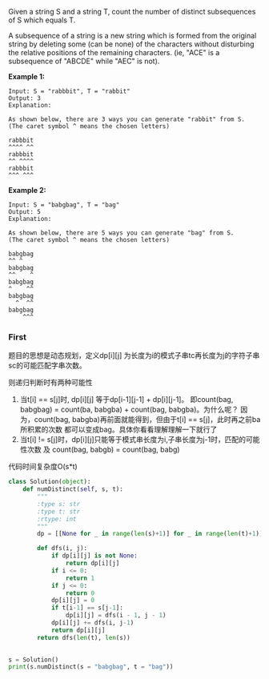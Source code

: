 Given a string S and a string T, count the number of distinct subsequences of S which equals T.

A subsequence of a string is a new string which is formed from the original string by deleting some (can be none) of the characters without disturbing the relative positions of the remaining characters. (ie, "ACE" is a subsequence of "ABCDE" while "AEC" is not).

**Example 1:**

```
Input: S = "rabbbit", T = "rabbit"
Output: 3
Explanation:

As shown below, there are 3 ways you can generate "rabbit" from S.
(The caret symbol ^ means the chosen letters)

rabbbit
^^^^ ^^
rabbbit
^^ ^^^^
rabbbit
^^^ ^^^
```
**Example 2:**

```
Input: S = "babgbag", T = "bag"
Output: 5
Explanation:

As shown below, there are 5 ways you can generate "bag" from S.
(The caret symbol ^ means the chosen letters)

babgbag
^^ ^
babgbag
^^    ^
babgbag
^    ^^
babgbag
  ^  ^^
babgbag
    ^^^
```


### First
题目的思想是动态规划，定义dp[i][j] 为长度为i的模式子串tc再长度为j的字符子串sc的可能匹配字串次数。

则递归判断时有两种可能性
1. 当t[i] == s[j]时, dp[i][j] 等于dp[i-1][j-1] + dp[i][j-1]。
即count(bag, babgbag) = count(ba, babgba) + count(bag, babgba)。为什么呢？
因为，count(bag, babgba)再前面就能得到，但由于t[i] == s[j]，此时再之前ba所积累的次数
都可以变成bag。具体你看看理解理解一下就行了
2. 当t[i] != s[j]时，dp[i][j]只能等于模式串长度为i,子串长度为j-1时，匹配的可能性次数
及 count(bag, babgb) = count(bag, babg) 

代码时间复杂度O(s*t)
```python   
class Solution(object):
    def numDistinct(self, s, t):
        """
        :type s: str
        :type t: str
        :rtype: int
        """
        dp = [[None for _ in range(len(s)+1)] for _ in range(len(t)+1)]

        def dfs(i, j):
            if dp[i][j] is not None:
                return dp[i][j]
            if i <= 0:
                return 1
            if j <= 0:
                return 0
            dp[i][j] = 0
            if t[i-1] == s[j-1]:
                dp[i][j] = dfs(i - 1, j - 1)
            dp[i][j] += dfs(i, j-1)
            return dp[i][j]
        return dfs(len(t), len(s))
    

s = Solution()
print(s.numDistinct(s = "babgbag", t = "bag"))
```


